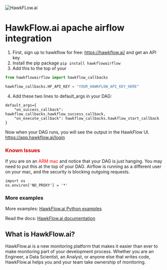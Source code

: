 ![HawkFLow.ai](https://hawkflow.ai/static/images/emails/bars.png)

# HawkFlow.ai apache airflow integration

1. First, sign up to hawkflow for free: https://hawkflow.ai/ and get an API key
2. Install the pip package `pip install hawkflowairflow`
3. Add this to the top of your
   
```python
from hawkflowairflow import hawkflow_callbacks

hawkflow_callbacks.HF_API_KEY = "YOUR_HAWKFLOW_API_KEY_HERE"
```

4. Add these two lines to default_args in your DAG:

```
default_args={    
    "on_success_callback": hawkflow_callbacks.hawkflow_success_callback,
    "on_execute_callback": hawkflow_callbacks.hawkflow_start_callback
}
``` 

Now when your DAG runs, you will see the output in the HawkFlow UI. https://app.hawkflow.ai/login

### <span style="color:#D10000">Known Issues</span>

If you are on an <span style="color:red">ARM mac</span> and notice that your DAG is just hanging. You may need to put this
at the top of your DAG. Airflow is running as a different user on your mac, and the security is blocking outgoing requests.

```
import os
os.environ['NO_PROXY'] = '*'
```



### More examples

More examples: [HawkFlow.ai Python examples](https://github.com/hawkflow/hawkflow-examples/tree/master/python)

Read the docs: [HawkFlow.ai documentation](https://docs.hawkflow.ai/)

## What is HawkFlow.ai?

HawkFlow.ai is a new monitoring platform that makes it easier than ever to make monitoring part of your development process. 
Whether you are an Engineer, a Data Scientist, an Analyst, or anyone else that writes code, HawkFlow.ai helps you and your team take ownership of monitoring.
